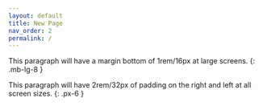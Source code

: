 ```yaml
---
layout: default
title: New Page
nav_order: 2
permalink: /
---
```



This paragraph will have a margin bottom of 1rem/16px at large screens.
{: .mb-lg-8 }

This paragraph will have 2rem/32px of padding on the right and left at all screen sizes.
{: .px-6 }
